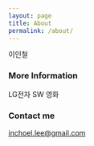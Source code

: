 ```yaml
---
layout: page
title: About
permalink: /about/
---
```


이인철

### More Information
LG전자
SW
영화

### Contact me

[inchoel.lee@gmail.com](mailto:inchoel.lee@gmail.com)
